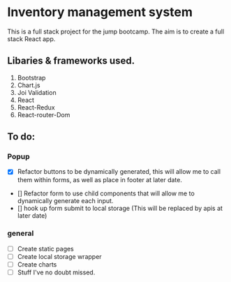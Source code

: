 # Inventory management system

This is a full stack project for the jump bootcamp. The aim is to create a full stack React app.

## Libaries & frameworks used.

1. Bootstrap
2. Chart.js
3. Joi Validation
4. React
5. React-Redux
6. React-router-Dom

## To do:

### Popup

- [x] Refactor buttons to be dynamically generated, this will allow me to call them within forms, as well as place in footer at later date.
- [] Refactor form to use child components that will allow me to dynamically generate each input.
- [] hook up form submit to local storage (This will be replaced by apis at later date)

### general

- [ ] Create static pages
- [ ] Create local storage wrapper
- [ ] Create charts
- [ ] Stuff I've no doubt missed.
